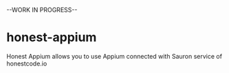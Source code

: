 --WORK IN PROGRESS--
# honest-appium

Honest Appium allows you to use Appium connected with Sauron service of honestcode.io

